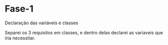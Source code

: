 # Fase-1
Declaração das variáveis e classes

Separei os 3 requisitos em classes, e dentro delas declarei as variaveis que iria necessitar.
